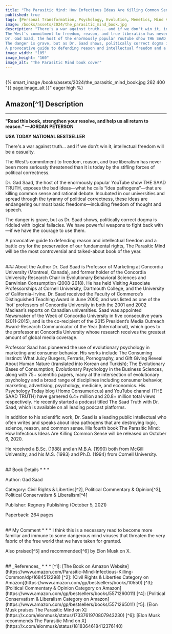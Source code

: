 ```yaml
---
title: "The Parasitic Mind: How Infectious Ideas Are Killing Common Sense"
published: true
tags: [Personal Transformation, Psychology, Evolution, Memetics, Mind Viruses]
image: /books/assets/2024/the_parasitic_mind_book.jpg
description: "There's a war against truth... and if we don't win it, intellectual freedom will be a casualty.
The West’s commitment to freedom, reason, and true liberalism has never been more seriously threatened than it is today by the stifling forces of political correctness.
Dr. Gad Saad, the host of the enormously popular YouTube show THE SAAD TRUTH, exposes the bad ideas—what he calls “idea pathogens”—that are killing common sense and rational debate. Incubated in our universities and spread through the tyranny of political correctness, these ideas are endangering our most basic freedoms—including freedom of thought and speech.
The danger is grave, but as Dr. Saad shows, politically correct dogma is riddled with logical fallacies. We have powerful weapons to fight back with—if we have the courage to use them.
A provocative guide to defending reason and intellectual freedom and a battle cry for the preservation of our fundamental rights, The Parasitic Mind will be the most controversial and talked-about book of the year."
image_width: "105"
image_height: "160"
image_alt: "The Parasitic Mind book cover"
---
```


<br>
{% smart_image /books/assets/2024/the_parasitic_mind_book.jpg 262 400 "{{ page.image_alt }}" eager high %}
<br>

## Amazon[^1] Description
* * *

**"Read this book, strengthen your resolve, and help us all return to reason." —JORDAN PETERSON**

**USA TODAY NATIONAL BESTSELLER**

There's a war against truth... and if we don't win it, intellectual freedom will be a casualty.

The West’s commitment to freedom, reason, and true liberalism has never been more seriously threatened than it is today by the stifling forces of political correctness.

Dr. Gad Saad, the host of the enormously popular YouTube show THE SAAD TRUTH, exposes the bad ideas—what he calls “idea pathogens”—that are killing common sense and rational debate. Incubated in our universities and spread through the tyranny of political correctness, these ideas are endangering our most basic freedoms—including freedom of thought and speech.

The danger is grave, but as Dr. Saad shows, politically correct dogma is riddled with logical fallacies. We have powerful weapons to fight back with—if we have the courage to use them.

A provocative guide to defending reason and intellectual freedom and a battle cry for the preservation of our fundamental rights, The Parasitic Mind will be the most controversial and talked-about book of the year.

<br>
### About the Author
Dr. Gad Saad is Professor of Marketing at Concordia University (Montreal, Canada), and former holder of the Concordia University Research Chair in Evolutionary Behavioral Sciences and Darwinian Consumption (2008-2018). He has held Visiting Associate Professorships at Cornell University, Dartmouth College, and the University of California–Irvine. Dr. Saad received the Faculty of Commerce’s Distinguished Teaching Award in June 2000, and was listed as one of the ‘hot’ professors of Concordia University in both the 2001 and 2002 Maclean’s reports on Canadian universities. Saad was appointed Newsmaker of the Week of Concordia University in five consecutive years (2011-2015), and is the co-recipient of the 2015 President’s Media Outreach Award-Research Communicator of the Year (International), which goes to the professor at Concordia University whose research receives the greatest amount of global media coverage.

Professor Saad has pioneered the use of evolutionary psychology in marketing and consumer behavior. His works include The Consuming Instinct: What Juicy Burgers, Ferraris, Pornography, and Gift Giving Reveal About Human Nature (translated into Korean and Turkish); The Evolutionary Bases of Consumption; Evolutionary Psychology in the Business Sciences, along with 75+ scientific papers, many at the intersection of evolutionary psychology and a broad range of disciplines including consumer behavior, marketing, advertising, psychology, medicine, and economics. His Psychology Today blog (Homo Consumericus) and YouTube channel (THE SAAD TRUTH) have garnered 6.4+ million and 20.8+ million total views respectively. He recently started a podcast titled The Saad Truth with Dr. Saad, which is available on all leading podcast platforms.

In addition to his scientific work, Dr. Saad is a leading public intellectual who often writes and speaks about idea pathogens that are destroying logic, science, reason, and common sense. His fourth book The Parasitic Mind: How Infectious Ideas Are Killing Common Sense will be released on October 6, 2020.

He received a B.Sc. (1988) and an M.B.A. (1990) both from McGill University, and his M.S. (1993) and Ph.D. (1994) from Cornell University.

<br>
## Book Details
* * *

Author: Gad Saad

Category: Civil Rights & Liberties[^2], Political Commentary & Opinion[^3], Political Conservatism & Liberalism[^4]

Publisher: Regnery Publishing (October 5, 2021)

Paperback: 264 pages

<br>
## My Comment
* * *
I think this is a necessary read to become more familiar and immune to some dangerous mind viruses that threaten the very fabric of the free world that we have taken for granted. 

Also praised[^5] and recommended[^6] by Elon Musk on X. 

<br>
## _References_
* * *
[^1]: [The Book on Amazon Website](https://www.amazon.com/Parasitic-Mind-Infectious-Killing-Common/dp/1684512298)
[^2]: [Civil Rights & Liberties Category on Amazon](https://www.amazon.com/gp/bestsellers/books/10550)
[^3]: [Political Commentary & Opinion Category on Amazon](https://www.amazon.com/gp/bestsellers/books/5571260011)
[^4]: [Political Conservatism & Liberalism Category on Amazon](https://www.amazon.com/gp/bestsellers/books/5571265011)
[^5]: [Elon Musk praises The Parasitic Mind on X](https://x.com/elonmusk/status/1733761970807943230)
[^6]: [Elon Musk recommends The Parasitic Mind on X](https://x.com/elonmusk/status/1818364618412376140)